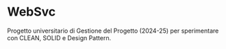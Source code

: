 # WebSvc
Progetto universitario di Gestione del Progetto (2024-25) per sperimentare con CLEAN, SOLID e Design Pattern.
